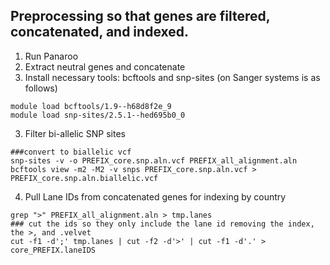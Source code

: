 ## Preprocessing so that genes are filtered, concatenated, and indexed.

1) Run Panaroo
2) Extract neutral genes and concatenate
3) Install necessary tools: bcftools and snp-sites (on Sanger systems is as follows)
```
module load bcftools/1.9--h68d8f2e_9
module load snp-sites/2.5.1--hed695b0_0 
```
3) Filter bi-allelic SNP sites
```
###convert to biallelic vcf
snp-sites -v -o PREFIX_core.snp.aln.vcf PREFIX_all_alignment.aln
bcftools view -m2 -M2 -v snps PREFIX_core.snp.aln.vcf > PREFIX_core.snp.aln.biallelic.vcf
```
4) Pull Lane IDs from concatenated genes for indexing by country
```
grep ">" PREFIX_all_alignment.aln > tmp.lanes
### cut the ids so they only include the lane id removing the index, the >, and .velvet
cut -f1 -d';' tmp.lanes | cut -f2 -d'>' | cut -f1 -d'.' > core_PREFIX.laneIDS
```
